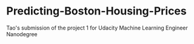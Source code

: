 # Predicting-Boston-Housing-Prices
Tao's submission of the project 1 for Udacity Machine Learning Engineer Nanodegree
